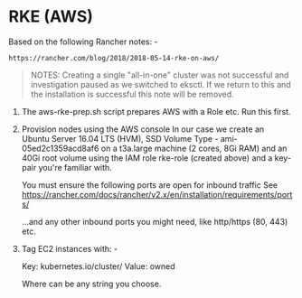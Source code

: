 # RKE (AWS)

Based on the following Rancher notes: -

    https://rancher.com/blog/2018/2018-05-14-rke-on-aws/

>   NOTES: Creating a single "all-in-one" cluster was not successful and
    investigation paused as we switched to eksctl. If we return to this
    and the installation is successful this note will be removed.

1.  The aws-rke-prep.sh script prepares AWS with a Role etc.
    Run this first.

2.  Provision nodes using the AWS console
    In our case we create an Ubuntu Server 16.04 LTS (HVM),
    SSD Volume Type - ami-05ed2c1359acd8af6
    on a t3a.large machine (2 cores, 8Gi RAM)
    and an 40Gi root volume using the IAM role rke-role (created above)
    and a key-pair you're familiar with.

    You must ensure the following ports are open for inbound traffic
    See https://rancher.com/docs/rancher/v2.x/en/installation/requirements/ports/

    ...and any other inbound ports you might need,
    like http/https (80, 443) etc.

3.  Tag EC2 instances with: -

    Key: kubernetes.io/cluster/<CLUSTERID>
    Value: owned

    Where <CLUSTERID> can be any string you choose.
